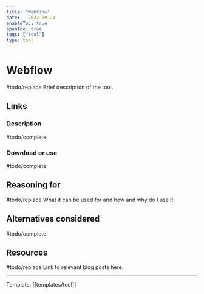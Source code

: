 ```yaml
---
title: "Webflow"
date:   2022-09-21
enableToc: true
openToc: true
tags: ["tool"]
type: tool
---
```

# Webflow
#todo/replace  Brief description of the tool.

## Links
### Description
#todo/complete
### Download or use
#todo/complete
## Reasoning for
#todo/replace What it can be used for and how and why do I use it
## Alternatives considered
#todo/complete
## Resources
#todo/replace Link to relevant blog posts here.

---
Template: [[templates/tool]]